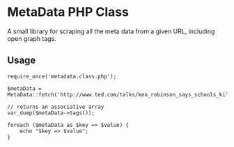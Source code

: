 # MetaData PHP Class

A small library for scraping all the meta data from a given URL, including open graph tags.

## Usage
	require_once('metadata.class.php');

	$metaData = MetaData::fetch('http://www.ted.com/talks/ken_robinson_says_schools_kill_creativity.html');
	
	// returns an associative array
	var_dump($metaData->tags());

	foreach ($metaData as $key => $value) {
		echo "$key => $value";
	}